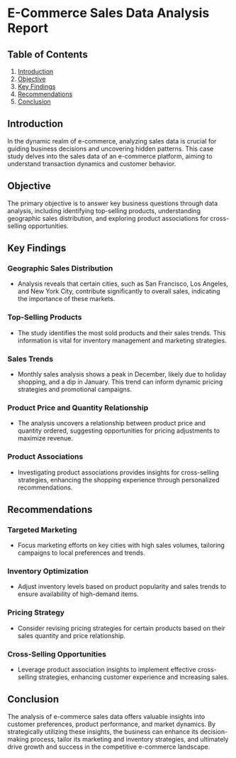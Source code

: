 # E-Commerce Sales Data Analysis Report

## Table of Contents
1. [Introduction](#introduction)
2. [Objective](#objective)
3. [Key Findings](#key-findings)
4. [Recommendations](#recommendations)
5. [Conclusion](#conclusion)

## Introduction
In the dynamic realm of e-commerce, analyzing sales data is crucial for guiding business decisions and uncovering hidden patterns. This case study delves into the sales data of an e-commerce platform, aiming to understand transaction dynamics and customer behavior.

## Objective
The primary objective is to answer key business questions through data analysis, including identifying top-selling products, understanding geographic sales distribution, and exploring product associations for cross-selling opportunities.

## Key Findings
### Geographic Sales Distribution
- Analysis reveals that certain cities, such as San Francisco, Los Angeles, and New York City, contribute significantly to overall sales, indicating the importance of these markets.

### Top-Selling Products
- The study identifies the most sold products and their sales trends. This information is vital for inventory management and marketing strategies.

### Sales Trends
- Monthly sales analysis shows a peak in December, likely due to holiday shopping, and a dip in January. This trend can inform dynamic pricing strategies and promotional campaigns.

### Product Price and Quantity Relationship
- The analysis uncovers a relationship between product price and quantity ordered, suggesting opportunities for pricing adjustments to maximize revenue.

### Product Associations
- Investigating product associations provides insights for cross-selling strategies, enhancing the shopping experience through personalized recommendations.

## Recommendations
### Targeted Marketing
- Focus marketing efforts on key cities with high sales volumes, tailoring campaigns to local preferences and trends.

### Inventory Optimization
- Adjust inventory levels based on product popularity and sales trends to ensure availability of high-demand items.

### Pricing Strategy
- Consider revising pricing strategies for certain products based on their sales quantity and price relationship.

### Cross-Selling Opportunities
- Leverage product association insights to implement effective cross-selling strategies, enhancing customer experience and increasing sales.

## Conclusion
The analysis of e-commerce sales data offers valuable insights into customer preferences, product performance, and market dynamics. By strategically utilizing these insights, the business can enhance its decision-making process, tailor its marketing and inventory strategies, and ultimately drive growth and success in the competitive e-commerce landscape.
